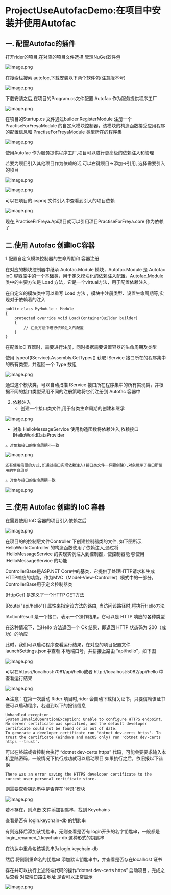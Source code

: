 # ProjectUseAutofacDemo:在项目中安装并使用Autofac

## 一. 配置Autofac的插件

打开rider的项目,在对应的项目文件选择  管理NuGet软件包

![image.png](https://upload-images.jianshu.io/upload_images/29476859-d5eabfe738c28ada.png?imageMogr2/auto-orient/strip%7CimageView2/2/w/1240)

在搜索栏搜索 autofoc,下载安装以下两个软件包(注意版本号)

![image.png](https://upload-images.jianshu.io/upload_images/29476859-a047a276d2460c1f.png?imageMogr2/auto-orient/strip%7CimageView2/2/w/1240)

下载安装之后,在项目的Program.cs文件配置 Autofac 作为服务提供程序工厂

![image.png](https://upload-images.jianshu.io/upload_images/29476859-8bda4dd737b91cc4.png?imageMogr2/auto-orient/strip%7CimageView2/2/w/1240)

在项目的Startup.cs 文件通过builder.RegisterModule  注册一个PractiseForFreyaModule 的自定义模块控制器，该模块的构造函数接受应用程序的配置信息和 PractiseForFreyaModule 类型所在的程序集

![image.png](https://upload-images.jianshu.io/upload_images/29476859-d845e4fc16b21fd5.png?imageMogr2/auto-orient/strip%7CimageView2/2/w/1240)

使用Autofac 作为服务提供程序工厂,项目可以进行更高级的依赖注入和管理

若要为项目引入其他项目作为依赖的话,可以右键项目->添加->引用, 选择需要引入的项目

![image.png](https://upload-images.jianshu.io/upload_images/29476859-bd22e713e4c3ebb0.png?imageMogr2/auto-orient/strip%7CimageView2/2/w/1240)

![image.png](https://upload-images.jianshu.io/upload_images/29476859-ee46ed3309968042.png?imageMogr2/auto-orient/strip%7CimageView2/2/w/1240)

可以在项目的.csproj 文件引入中查看到引入的项目依赖

![image.png](https://upload-images.jianshu.io/upload_images/29476859-5a6270cc542b5076.png?imageMogr2/auto-orient/strip%7CimageView2/2/w/1240)

现在,PractiseFirFreya.Api项目就可以引用项目PractiseForFreya.core 作为依赖了

## 二.使用 Autofac 创建IoC容器

1.配置自定义模块控制器的生命周期和 容器注册

在对应的模块控制器中继承 Autofac.Module 模块，Autofac.Module 是 Autofac IoC 容器库中的一个基础类，用于定义模块化的依赖注入配置，Autofac.Module 类中的主要方法是 Load 方法，它是一个virtual方法，用于配置依赖注入。

在自定义的模块类中可以重写 Load 方法 ，模块中注册类型、设置生命周期等,实现对于依赖着的注入

```
public class MyModule : Module
{
    protected override void Load(ContainerBuilder builder)
    {
        // 在此方法中进行依赖注入的配置
    }
}
```

在配置IoC 容器时，需要进行注册，同时根据需要设置容器的生命周期及类型

使用 typeof(IService).Assembly.GetTypes() 获取 IService 接口所在的程序集中的所有类型，并返回一个 Type 数组

![image.png](https://upload-images.jianshu.io/upload_images/29476859-ea20ea52bb91fd27.png?imageMogr2/auto-orient/strip%7CimageView2/2/w/1240)

通过这个模块类，可以自动扫描 IService 接口所在程序集中的所有实现类，并根据不同的接口类型采用不同的注册策略将它们注册到 Autofac 容器中

2. 依赖注入
    + 创建一个接口类文件,用于各类生命周期的创建和继承

![image.png](https://upload-images.jianshu.io/upload_images/29476859-ce16693ced4253b3.png?imageMogr2/auto-orient/strip%7CimageView2/2/w/1240)

   + 对象 HelloMessageService 使用构造函数将依赖注入,依赖接口 IHelloWorldDataProvider

    ⚠️ 对象和接口的生命周期不一致

![image.png](https://upload-images.jianshu.io/upload_images/29476859-44f663ec8e2b8b54.png?imageMogr2/auto-orient/strip%7CimageView2/2/w/1240)

    还有使用简便的方式,即通过接口实现依赖注入(接口类文件一样要创建),对象继承了接口所使用的生命周期
    
    ⚠️ 对象与接口的生命周期一致

![image.png](https://upload-images.jianshu.io/upload_images/29476859-759b0751d53bc47a.png?imageMogr2/auto-orient/strip%7CimageView2/2/w/1240)

## 三.使用 Autofac 创建的 IoC 容器

在需要使用 IoC 容器的项目引入依赖之后

![image.png](https://upload-images.jianshu.io/upload_images/29476859-97b0223d6cbbf86e.png?imageMogr2/auto-orient/strip%7CimageView2/2/w/1240)

在项目的的控制层文件Controller 下创建控制器类的文件, 如下图所示, HelloWorldController 的构造函数使用了依赖注入,通过将 IHelloMessageService 的实现实例注入到控制器，使控制器能
够使用 IHelloMessageService 的功能

ControllerBase是ASP.NET Core中的基类，它提供了处理HTTP请求和生成HTTP响应的功能，作为MVC（Model-View-Controller）模式中的一部分，ControllerBase用于定义控制器类

[HttpGet] 是定义了一个HTTP GET方法

[Route("api/hello")] 属性来指定该方法的路由, 当访问该路径时,将执行Hello方法

IActionResult 是一个接口，表示一个操作结果，它可以是 HTTP 响应的各种类型

在这种情况下，当Hello 方法返回一个 Ok 结果，即返回 HTTP 状态码为 200（成功）的响应

此时，我们可以启动程序查看运行结果，在对应的项目配置文件launchSettings.json中查看 本地端口号，并拼接上路由 “api/hello”，如下图

![image.png](https://upload-images.jianshu.io/upload_images/29476859-064fbea4bb6d18e0.png?imageMogr2/auto-orient/strip%7CimageView2/2/w/1240)

可以在https://localhost:7081/api/hello或者 http://localhost:5082/api/hello 中查看运行结果

![image.png](https://upload-images.jianshu.io/upload_images/29476859-e544d8b5cd0f0e8f.png?imageMogr2/auto-orient/strip%7CimageView2/2/w/1240)

⚠️注意：在第一次启动 Rider 项目时,rider 会自动下载相关证书，只要信赖该证书便可以启动程序，若遇到以下的报错信息

```
Unhandled exception.
System.InvalidOperationException: Unable to configure HTTPS endpoint. No server certificate was specified, and the default developer certificate could not be found or is out of date.
To generate a developer certificate run 'dotnet dev-certs https'. To trust the certificate (Windows and macOS only) run 'dotnet dev-certs https --trust'.
```

可以在终端或者控制台执行 “dotnet dev-certs https” 代码，可能会要要求输入本机登陆密码，一般情况下执行成功就可以启动项目
如果执行之后，依旧报以下错误

```
There was an error saving the HTTPS developer certificate to the current user personal certificate store.
```

则需要查看钥匙串中是否存在“登录”模块

![image.png](https://upload-images.jianshu.io/upload_images/29476859-15fd84036dbacc73.png?imageMogr2/auto-orient/strip%7CimageView2/2/w/1240)

若不存在，则点击 文件添加钥匙串，找到 Keychains 

查看是否有 login.keychain-db 的钥匙串

有则选择后添加该钥匙串，无则查看是否有 login开头的名字钥匙串，一般都是login_renamed_1.keychain-db 这种形式的钥匙串

在访达中重命名该钥匙串为 login.keychain-db 

然后 将刚刚重命名的钥匙串 添加默认钥匙串中，并查看是否存在localhost 证书

存在并可以执行上述终端代码的操作“dotnet dev-certs https” 启动项目，完成之后查看 对应端口路由地址 是否可以正常显示

![image.png](https://upload-images.jianshu.io/upload_images/29476859-e468f1d2f42ee68d.png?imageMogr2/auto-orient/strip%7CimageView2/2/w/1240)
